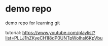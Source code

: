 # demo repo

demo repo for learning git

tutorial: https://www.youtube.com/playlist?list=PLLJ1hZKyeCH1I8dP0UNTpWoIhsl6KpVbu
